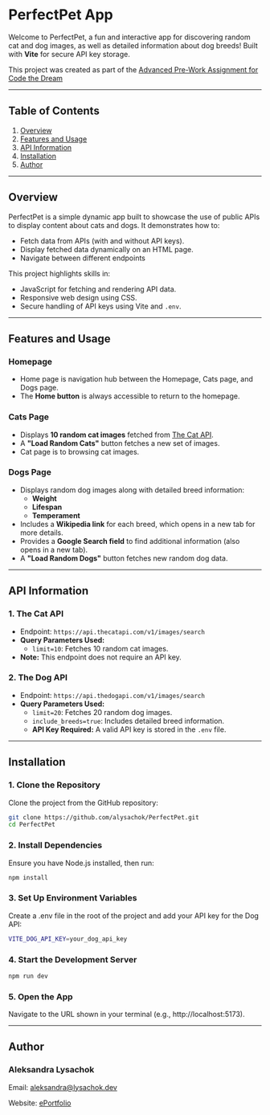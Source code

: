 # **PerfectPet App**

Welcome to PerfectPet, a fun and interactive app for discovering random cat and dog images, as well as detailed information about dog breeds! Built with **Vite** for secure API key storage.

This project was created as part of the [Advanced Pre-Work Assignment for Code the Dream](https://codethedream.org/adv-pw-part2/#build-task1)

---

## **Table of Contents**

1. [Overview](#overview)
2. [Features and Usage](#features-and-usage)
3. [API Information](#api-information)
4. [Installation](#installation)
5. [Author](#author)

---

## **Overview**

PerfectPet is a simple dynamic app built to showcase the use of public APIs to display content about cats and dogs. It demonstrates how to:

- Fetch data from APIs (with and without API keys).
- Display fetched data dynamically on an HTML page.
- Navigate between different endpoints

This project highlights skills in:

- JavaScript for fetching and rendering API data.
- Responsive web design using CSS.
- Secure handling of API keys using Vite and `.env`.

---

## **Features and Usage**

### **Homepage**

- Home page is navigation hub between the Homepage, Cats page, and Dogs page.
- The **Home button** is always accessible to return to the homepage.

### **Cats Page**

- Displays **10 random cat images** fetched from [The Cat API](https://thecatapi.com/).
- A **"Load Random Cats"** button fetches a new set of images.
- Cat page is to browsing cat images.

### **Dogs Page**

- Displays random dog images along with detailed breed information:
  - **Weight**
  - **Lifespan**
  - **Temperament**
- Includes a **Wikipedia link** for each breed, which opens in a new tab for more details.
- Provides a **Google Search field** to find additional information (also opens in a new tab).
- A **"Load Random Dogs"** button fetches new random dog data.

---

## **API Information**

### **1. The Cat API**

- Endpoint: `https://api.thecatapi.com/v1/images/search`
- **Query Parameters Used:**
  - `limit=10`: Fetches 10 random cat images.
- **Note:** This endpoint does not require an API key.

### **2. The Dog API**

- Endpoint: `https://api.thedogapi.com/v1/images/search`
- **Query Parameters Used:**
  - `limit=20`: Fetches 20 random dog images.
  - `include_breeds=true`: Includes detailed breed information.
  - **API Key Required:** A valid API key is stored in the `.env` file.

---

## **Installation**

### **1. Clone the Repository**

Clone the project from the GitHub repository:

```bash
git clone https://github.com/alysachok/PerfectPet.git
cd PerfectPet
```

### **2. Install Dependencies**

Ensure you have Node.js installed, then run:

```bash
npm install
```

### **3. Set Up Environment Variables**

Create a .env file in the root of the project and add your API key for the Dog API:

```bash
VITE_DOG_API_KEY=your_dog_api_key
```

### **4. Start the Development Server**

```bash
npm run dev
```

### **5. Open the App**

Navigate to the URL shown in your terminal (e.g., http://localhost:5173).

---

## **Author**

### **Aleksandra Lysachok**

Email: aleksandra@lysachok.dev

Website: [ePortfolio](https://aleksandra.lysachok.dev/)
